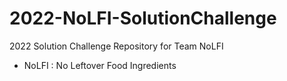 # 2022-NoLFI-SolutionChallenge
2022 Solution Challenge Repository for Team NoLFI

* NoLFI : No Leftover Food Ingredients
